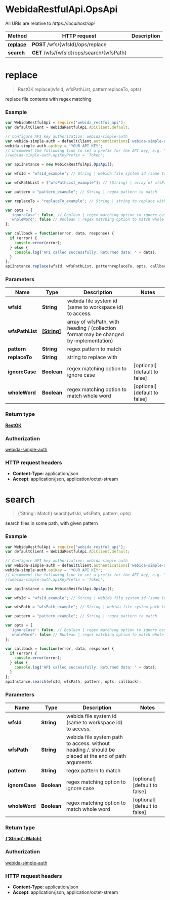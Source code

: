 # WebidaRestfulApi.OpsApi

All URIs are relative to *https://localhost/api*

Method | HTTP request | Description
------------- | ------------- | -------------
[**replace**](OpsApi.md#replace) | **POST** /wfs/{wfsId}/ops/replace | 
[**search**](OpsApi.md#search) | **GET** /wfs/{wfsId}/ops/search/{wfsPath} | 


<a name="replace"></a>
# **replace**
> RestOK replace(wfsId, wfsPathList, patternreplaceTo, opts)



replace file contents with regex matching

### Example
```javascript
var WebidaRestfulApi = require('webida_restful_api');
var defaultClient = WebidaRestfulApi.ApiClient.default;

// Configure API key authorization: webida-simple-auth
var webida-simple-auth = defaultClient.authentications['webida-simple-auth'];
webida-simple-auth.apiKey = 'YOUR API KEY';
// Uncomment the following line to set a prefix for the API key, e.g. "Token" (defaults to null)
//webida-simple-auth.apiKeyPrefix = 'Token';

var apiInstance = new WebidaRestfulApi.OpsApi();

var wfsId = "wfsId_example"; // String | webida file system id (same to workspace id) to access.

var wfsPathList = ["wfsPathList_example"]; // [String] | array of wfsPath, with heading /  (collection format may be changed by implementation)

var pattern = "pattern_example"; // String | regex pattern to match

var replaceTo = "replaceTo_example"; // String | string to replace with

var opts = { 
  'ignoreCase': false, // Boolean | regex matching option to ignore case
  'wholeWord': false // Boolean | regex matching option to match whole word
};

var callback = function(error, data, response) {
  if (error) {
    console.error(error);
  } else {
    console.log('API called successfully. Returned data: ' + data);
  }
};
apiInstance.replace(wfsId, wfsPathList, patternreplaceTo, opts, callback);
```

### Parameters

Name | Type | Description  | Notes
------------- | ------------- | ------------- | -------------
 **wfsId** | **String**| webida file system id (same to workspace id) to access. | 
 **wfsPathList** | [**[String]**](String.md)| array of wfsPath, with heading /  (collection format may be changed by implementation) | 
 **pattern** | **String**| regex pattern to match | 
 **replaceTo** | **String**| string to replace with | 
 **ignoreCase** | **Boolean**| regex matching option to ignore case | [optional] [default to false]
 **wholeWord** | **Boolean**| regex matching option to match whole word | [optional] [default to false]

### Return type

[**RestOK**](RestOK.md)

### Authorization

[webida-simple-auth](../README.md#webida-simple-auth)

### HTTP request headers

 - **Content-Type**: application/json
 - **Accept**: application/json, application/octet-stream

<a name="search"></a>
# **search**
> {&#39;String&#39;: Match} search(wfsId, wfsPath, pattern, opts)



search files in some path, with given pattern

### Example
```javascript
var WebidaRestfulApi = require('webida_restful_api');
var defaultClient = WebidaRestfulApi.ApiClient.default;

// Configure API key authorization: webida-simple-auth
var webida-simple-auth = defaultClient.authentications['webida-simple-auth'];
webida-simple-auth.apiKey = 'YOUR API KEY';
// Uncomment the following line to set a prefix for the API key, e.g. "Token" (defaults to null)
//webida-simple-auth.apiKeyPrefix = 'Token';

var apiInstance = new WebidaRestfulApi.OpsApi();

var wfsId = "wfsId_example"; // String | webida file system id (same to workspace id) to access.

var wfsPath = "wfsPath_example"; // String | webida file system path to access. without heading /. should be placed at the end of path arguments 

var pattern = "pattern_example"; // String | regex pattern to match

var opts = { 
  'ignoreCase': false, // Boolean | regex matching option to ignore case
  'wholeWord': false // Boolean | regex matching option to match whole word
};

var callback = function(error, data, response) {
  if (error) {
    console.error(error);
  } else {
    console.log('API called successfully. Returned data: ' + data);
  }
};
apiInstance.search(wfsId, wfsPath, pattern, opts, callback);
```

### Parameters

Name | Type | Description  | Notes
------------- | ------------- | ------------- | -------------
 **wfsId** | **String**| webida file system id (same to workspace id) to access. | 
 **wfsPath** | **String**| webida file system path to access. without heading /. should be placed at the end of path arguments  | 
 **pattern** | **String**| regex pattern to match | 
 **ignoreCase** | **Boolean**| regex matching option to ignore case | [optional] [default to false]
 **wholeWord** | **Boolean**| regex matching option to match whole word | [optional] [default to false]

### Return type

[**{&#39;String&#39;: Match}**](Match.md)

### Authorization

[webida-simple-auth](../README.md#webida-simple-auth)

### HTTP request headers

 - **Content-Type**: application/json
 - **Accept**: application/json, application/octet-stream

